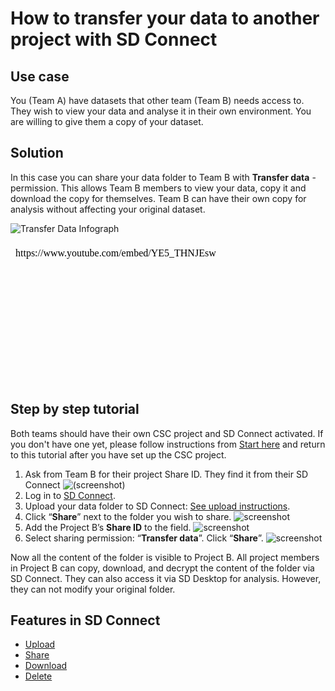 # How to transfer your data to another project with SD Connect


## Use case
You (Team A) have datasets that other team (Team B) needs access to. They wish to view your data and analyse it in their own environment. You are willing to give them a copy of your dataset.

## Solution
In this case you can share your data folder to Team B with **Transfer data** -permission. This allows Team B members to view your data, copy it and download the copy for themselves. Team B can have their own copy for analysis without affecting your original dataset.

![Transfer Data Infograph](https://a3s.fi/docs-files/sensitive-data/SD_Connect/UseCase_TransferData.png)

<iframe width="400" height="225" srcdoc="https://www.youtube.com/embed/YE5_THNJEsw" title="Introducing CSC Sensitive Data Services" frameborder="0" allow="accelerometer; autoplay; clipboard-write; encrypted-media; gyroscope; picture-in-picture; web-share" allowfullscreen></iframe>


## Step by step tutorial

Both teams should have their own CSC project and SD Connect activated. If you don't have one yet, please follow instructions from [Start here](sd-access.md) and return to this tutorial after you have set up the CSC project.

1. Ask from Team B for their project Share ID. They find it from their SD Connect 
![(screenshot)](https://a3s.fi/docs-files/sensitive-data/SD_Connect/UseCase_ShareID.png)
2. Log in to [SD Connect](./sd-connect-login.md).
3. Upload your data folder to SD Connect: [See upload instructions](./sd-connect-upload.md).
4. Click “**Share**” next to the folder you wish to share.
![screenshot](https://a3s.fi/docs-files/sensitive-data/SD_Connect/UseCase_ShareButton.png)
5. Add the Project B’s **Share ID** to the field.
![screenshot](https://a3s.fi/docs-files/sensitive-data/SD_Connect/UseCase_AddShareID.png)
6. Select sharing permission: “**Transfer data**”. Click “**Share**”.
![screenshot](https://a3s.fi/docs-files/sensitive-data/SD_Connect/UseCase_SelectPermission.png)

Now all the content of the folder is visible to Project B. All project members in Project B can copy, download, and decrypt the content of the folder via SD Connect. They can also access it via SD Desktop for analysis. However, they can not modify your original folder.

## Features in SD Connect 

* [Upload](./sd-connect-upload.md)
* [Share](./sd-connect-share.md)
* [Download](./sd-connect-download.md)
* [Delete](./sd-connect-delete.md)